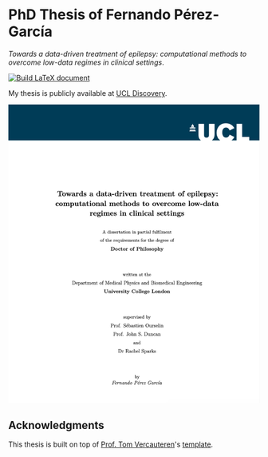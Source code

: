 # PhD Thesis of Fernando Pérez-García

*Towards a data-driven treatment of epilepsy: computational methods to overcome low-data regimes in clinical settings*.

[![Build LaTeX document](https://github.com/fepegar/phd-thesis/actions/workflows/build.yml/badge.svg)](https://github.com/fepegar/phd-thesis/actions/workflows/build.yml)

My thesis is publicly available at [UCL Discovery](https://discovery.ucl.ac.uk/id/eprint/10164304/).

![Title page](./misc/title-page.png)

## Acknowledgments

This thesis is built on top of [Prof. Tom Vercauteren](https://www.kcl.ac.uk/people/tom-vercauteren)'s [template](https://github.com/tvercaut/TomThesisTemplate).

